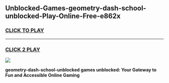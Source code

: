 
## Unblocked-Games-geometry-dash-school-unblocked-Play-Online-Free-e862x
<h3>
<a href="https://premium76.site?title=geometry-dash-school-unblocked&ref=26A">CLICK TO PLAY</a></h3>
<hr>

<h3>
<a href="https://premium76.site?title=geometry-dash-school-unblocked&ref=26A">CLICK 2 PLAY</a>
  
</h3>

<a href="https://premium76.site?title=geometry-dash-school-unblocked&ref=26A"><img src="https://clearcache.store/games.png"></a>


**geometry-dash-school-unblocked games unblocked: Your Gateway to Fun and Accessible Online Gaming**
